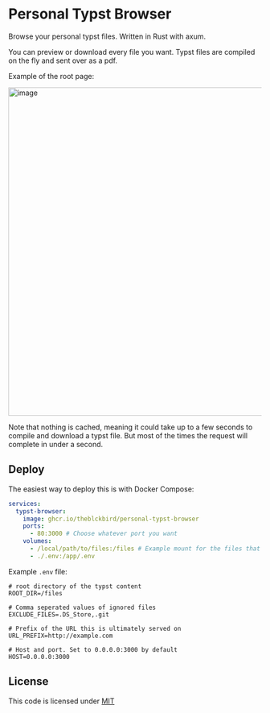 # Personal Typst Browser

Browse your personal typst files. Written in Rust with axum.

You can preview or download every file you want. Typst files are compiled on the fly and sent over as a pdf.

Example of the root page:

<img width="749" height="652" alt="image" src="https://github.com/user-attachments/assets/b3f78b0c-8b35-4499-bebf-3ad393a2b21b" />

Note that nothing is cached, meaning it could take up to a few seconds to compile and download a typst file.
But most of the times the request will complete in under a second.

## Deploy

The easiest way to deploy this is with Docker Compose:

```yml
services:
  typst-browser:
    image: ghcr.io/theblckbird/personal-typst-browser
    ports:
      - 80:3000 # Choose whatever port you want
    volumes:
      - /local/path/to/files:/files # Example mount for the files that are to be served.
      - ./.env:/app/.env
```

Example `.env` file:

```env
# root directory of the typst content
ROOT_DIR=/files

# Comma seperated values of ignored files
EXCLUDE_FILES=.DS_Store,.git

# Prefix of the URL this is ultimately served on
URL_PREFIX=http://example.com

# Host and port. Set to 0.0.0.0:3000 by default
HOST=0.0.0.0:3000
```

## License

This code is licensed under [MIT](/LICENSE)
